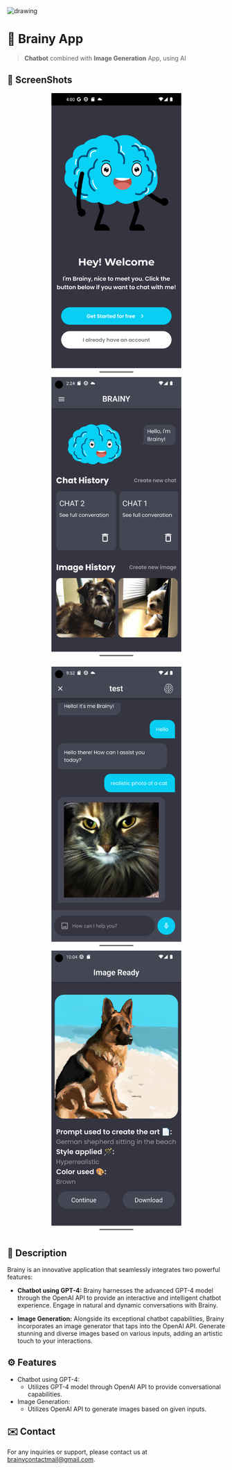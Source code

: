 
<img src="./assets/markdown/mockup_app.png" alt="drawing"/>

# 🧠 Brainy App

> **Chatbot** combined with **Image Generation** App, using AI 

## 📸 ScreenShots
<p align="center">
  <img src="./assets/markdown/landing_screen.png" alt="drawing" width="300"/> <img src="./assets/markdown/home_screen_full.png" alt="drawing" width="300"/>
</p>

<p align="center">
  <img src="./assets/markdown/chat_screen_full.png" alt="drawing" width="300"/> <img src="./assets/markdown/image_generated_screen.png" alt="drawing" width="300"/>
</p>

## 📄 Description
Brainy is an innovative application that seamlessly integrates two powerful features:

- **Chatbot using GPT-4:**
  Brainy harnesses the advanced GPT-4 model through the OpenAI API to provide an interactive and intelligent chatbot experience. Engage in natural and dynamic conversations with Brainy.

- **Image Generation:**
  Alongside its exceptional chatbot capabilities, Brainy incorporates an image generator that taps into the OpenAI API. Generate stunning and diverse images based on various inputs, adding an artistic touch to your interactions.

## ⚙️ Features
- Chatbot using GPT-4:
  - Utilizes GPT-4 model through OpenAI API to provide conversational capabilities.
- Image Generation:
  - Utilizes OpenAI API to generate images based on given inputs.

## ✉️ Contact
For any inquiries or support, please contact us at brainycontactmail@gmail.com.
